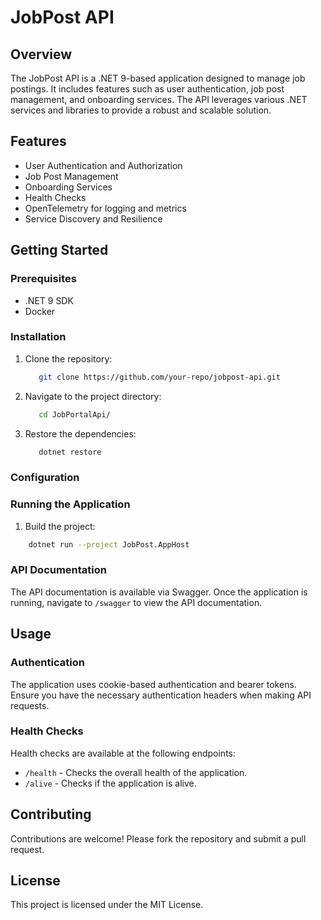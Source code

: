 # JobPost API

## Overview
The JobPost API is a .NET 9-based application designed to manage job postings. It includes features such as user authentication, job post management, and onboarding services. The API leverages various .NET services and libraries to provide a robust and scalable solution.

## Features
- User Authentication and Authorization
- Job Post Management
- Onboarding Services
- Health Checks
- OpenTelemetry for logging and metrics
- Service Discovery and Resilience

## Getting Started

### Prerequisites
- .NET 9 SDK
- Docker

### Installation
1. Clone the repository:

	```bash
	   git clone https://github.com/your-repo/jobpost-api.git
	```
2. Navigate to the project directory:
    ```bash
	   cd JobPortalApi/
	```
3. Restore the dependencies:
    ```bash
	   dotnet restore
	```


### Configuration

### Running the Application
1. Build the project:
```bash
	dotnet run --project JobPost.AppHost
```

### API Documentation
The API documentation is available via Swagger. Once the application is running, navigate to `/swagger` to view the API documentation.

## Usage
### Authentication
The application uses cookie-based authentication and bearer tokens. Ensure you have the necessary authentication headers when making API requests.

### Health Checks
Health checks are available at the following endpoints:
- `/health` - Checks the overall health of the application.
- `/alive` - Checks if the application is alive.

## Contributing
Contributions are welcome! Please fork the repository and submit a pull request.

## License
This project is licensed under the MIT License.